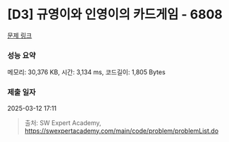 # [D3] 규영이와 인영이의 카드게임 - 6808 

[문제 링크](https://swexpertacademy.com/main/code/problem/problemDetail.do?contestProbId=AWgv9va6HnkDFAW0) 

### 성능 요약

메모리: 30,376 KB, 시간: 3,134 ms, 코드길이: 1,805 Bytes

### 제출 일자

2025-03-12 17:11



> 출처: SW Expert Academy, https://swexpertacademy.com/main/code/problem/problemList.do